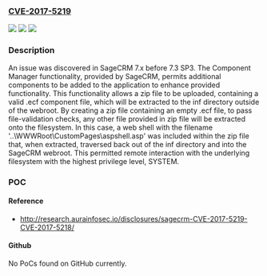 ### [CVE-2017-5219](https://cve.mitre.org/cgi-bin/cvename.cgi?name=CVE-2017-5219)
![](https://img.shields.io/static/v1?label=Product&message=n%2Fa&color=blue)
![](https://img.shields.io/static/v1?label=Version&message=n%2Fa&color=blue)
![](https://img.shields.io/static/v1?label=Vulnerability&message=n%2Fa&color=brighgreen)

### Description

An issue was discovered in SageCRM 7.x before 7.3 SP3. The Component Manager functionality, provided by SageCRM, permits additional components to be added to the application to enhance provided functionality. This functionality allows a zip file to be uploaded, containing a valid .ecf component file, which will be extracted to the inf directory outside of the webroot. By creating a zip file containing an empty .ecf file, to pass file-validation checks, any other file provided in zip file will be extracted onto the filesystem. In this case, a web shell with the filename '..\WWWRoot\CustomPages\aspshell.asp' was included within the zip file that, when extracted, traversed back out of the inf directory and into the SageCRM webroot. This permitted remote interaction with the underlying filesystem with the highest privilege level, SYSTEM.

### POC

#### Reference
- http://research.aurainfosec.io/disclosures/sagecrm-CVE-2017-5219-CVE-2017-5218/

#### Github
No PoCs found on GitHub currently.

